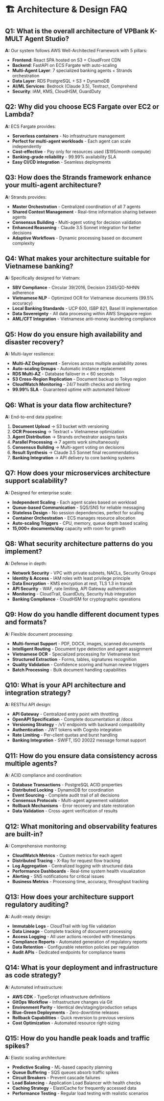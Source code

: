 # 🏗️ Architecture & Design FAQ

## **Q1: What is the overall architecture of VPBank K-MULT Agent Studio?**
**A:** Our system follows AWS Well-Architected Framework with 5 pillars:
- **Frontend**: React SPA hosted on S3 + CloudFront CDN
- **Backend**: FastAPI on ECS Fargate with auto-scaling
- **Multi-Agent Layer**: 7 specialized banking agents + Strands orchestration
- **Data Layer**: RDS PostgreSQL + S3 + DynamoDB
- **AI/ML Services**: Bedrock (Claude 3.5), Textract, Comprehend
- **Security**: IAM, KMS, CloudHSM, GuardDuty

## **Q2: Why did you choose ECS Fargate over EC2 or Lambda?**
**A:** ECS Fargate provides:
- **Serverless containers** - No infrastructure management
- **Perfect for multi-agent workloads** - Each agent can scale independently
- **Cost-effective** - Pay only for resources used ($195/month compute)
- **Banking-grade reliability** - 99.99% availability SLA
- **Easy CI/CD integration** - Seamless deployments

## **Q3: How does the Strands framework enhance your multi-agent architecture?**
**A:** Strands provides:
- **Master Orchestration** - Centralized coordination of all 7 agents
- **Shared Context Management** - Real-time information sharing between agents
- **Consensus Building** - Multi-agent voting for decision validation
- **Enhanced Reasoning** - Claude 3.5 Sonnet integration for better decisions
- **Adaptive Workflows** - Dynamic processing based on document complexity

## **Q4: What makes your architecture suitable for Vietnamese banking?**
**A:** Specifically designed for Vietnam:
- **SBV Compliance** - Circular 39/2016, Decision 2345/QD-NHNN adherence
- **Vietnamese NLP** - Optimized OCR for Vietnamese documents (99.5% accuracy)
- **Local Banking Standards** - UCP 600, ISBP 821, Basel III implementation
- **Data Sovereignty** - All data processing within AWS Singapore region
- **AML/CFT Integration** - Vietnamese anti-money laundering compliance

## **Q5: How do you ensure high availability and disaster recovery?**
**A:** Multi-layer resilience:
- **Multi-AZ Deployment** - Services across multiple availability zones
- **Auto-scaling Groups** - Automatic instance replacement
- **RDS Multi-AZ** - Database failover in < 60 seconds
- **S3 Cross-Region Replication** - Document backup to Tokyo region
- **CloudWatch Monitoring** - 24/7 health checks and alerting
- **99.99% SLA** - Guaranteed uptime with automated failover

## **Q6: What is your data flow architecture?**
**A:** End-to-end data pipeline:
1. **Document Upload** → S3 bucket with versioning
2. **OCR Processing** → Textract + Vietnamese optimization
3. **Agent Distribution** → Strands orchestrator assigns tasks
4. **Parallel Processing** → 7 agents work simultaneously
5. **Consensus Building** → Multi-agent voting on decisions
6. **Result Synthesis** → Claude 3.5 Sonnet final recommendations
7. **Banking Integration** → API delivery to core banking systems

## **Q7: How does your microservices architecture support scalability?**
**A:** Designed for enterprise scale:
- **Independent Scaling** - Each agent scales based on workload
- **Queue-based Communication** - SQS/SNS for reliable messaging
- **Stateless Design** - No session dependencies, perfect for scaling
- **Container Orchestration** - ECS manages resource allocation
- **Auto-scaling Triggers** - CPU, memory, queue depth based scaling
- **15,000+ documents/day** capacity with room for growth

## **Q8: What security architecture patterns do you implement?**
**A:** Defense in depth:
- **Network Security** - VPC with private subnets, NACLs, Security Groups
- **Identity & Access** - IAM roles with least privilege principle
- **Data Encryption** - KMS encryption at rest, TLS 1.3 in transit
- **API Security** - WAF, rate limiting, API Gateway authentication
- **Monitoring** - CloudTrail, GuardDuty, Security Hub integration
- **Banking Compliance** - CloudHSM for cryptographic operations

## **Q9: How do you handle different document types and formats?**
**A:** Flexible document processing:
- **Multi-format Support** - PDF, DOCX, images, scanned documents
- **Intelligent Routing** - Document type detection and agent assignment
- **Vietnamese OCR** - Specialized processing for Vietnamese text
- **Structured Extraction** - Forms, tables, signatures recognition
- **Quality Validation** - Confidence scoring and human review triggers
- **Batch Processing** - Bulk document handling capabilities

## **Q10: What is your API architecture and integration strategy?**
**A:** RESTful API design:
- **API Gateway** - Centralized entry point with throttling
- **OpenAPI Specification** - Complete documentation at /docs
- **Versioning Strategy** - /v1/ endpoints with backward compatibility
- **Authentication** - JWT tokens with Cognito integration
- **Rate Limiting** - Per-client quotas and burst handling
- **Banking Integration** - SWIFT, ISO 20022 message format support

## **Q11: How do you ensure data consistency across multiple agents?**
**A:** ACID compliance and coordination:
- **Database Transactions** - PostgreSQL ACID properties
- **Distributed Locking** - DynamoDB for coordination
- **Event Sourcing** - Complete audit trail of all decisions
- **Consensus Protocols** - Multi-agent agreement validation
- **Rollback Mechanisms** - Error recovery and state restoration
- **Data Validation** - Cross-agent verification of results

## **Q12: What monitoring and observability features are built-in?**
**A:** Comprehensive monitoring:
- **CloudWatch Metrics** - Custom metrics for each agent
- **Distributed Tracing** - X-Ray for request flow tracking
- **Log Aggregation** - Centralized logging with structured data
- **Performance Dashboards** - Real-time system health visualization
- **Alerting** - SNS notifications for critical issues
- **Business Metrics** - Processing time, accuracy, throughput tracking

## **Q13: How does your architecture support regulatory auditing?**
**A:** Audit-ready design:
- **Immutable Logs** - CloudTrail with log file validation
- **Data Lineage** - Complete tracking of document processing
- **Access Logging** - All user actions recorded with timestamps
- **Compliance Reports** - Automated generation of regulatory reports
- **Data Retention** - Configurable retention policies per regulation
- **Audit APIs** - Dedicated endpoints for compliance teams

## **Q14: What is your deployment and infrastructure as code strategy?**
**A:** Automated infrastructure:
- **AWS CDK** - TypeScript infrastructure definitions
- **GitOps Workflow** - Infrastructure changes via Git
- **Environment Parity** - Identical dev/staging/production setups
- **Blue-Green Deployments** - Zero-downtime releases
- **Rollback Capabilities** - Quick reversion to previous versions
- **Cost Optimization** - Automated resource right-sizing

## **Q15: How do you handle peak loads and traffic spikes?**
**A:** Elastic scaling architecture:
- **Predictive Scaling** - ML-based capacity planning
- **Queue Buffering** - SQS queues absorb traffic spikes
- **Circuit Breakers** - Prevent cascade failures
- **Load Balancing** - Application Load Balancer with health checks
- **Caching Strategy** - ElastiCache for frequently accessed data
- **Performance Testing** - Regular load testing with realistic scenarios
